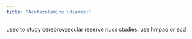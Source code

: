 ```yaml
---
title: "Acetazolamine (diamox)"
---
```

used to study cerebrovascular reserve nucs studies. use hmpao or ecd

